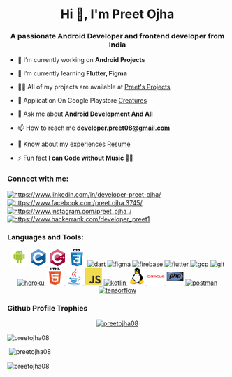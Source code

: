 <h1 align="center">Hi 👋, I'm Preet Ojha</h1>
<h3 align="center">A passionate Android Developer and frontend developer from India</h3>

<p></p>

- 🔭 I’m currently working on **Android Projects**

- 🌱 I’m currently learning **Flutter, Figma**

- 👨‍💻 All of my projects are available at [Preet's Projects](https://preetojha08.github.io/Basic-Personal-Portfolio-Website/#home_1)

- 📝 Application On Google Playstore [Creatures](https://play.google.com/store/apps/developer?id=Creatures)

- 💬 Ask me about **Android Development And All**

- 📫 How to reach me **developer.preet08@gmail.com**

- 📄 Know about my experiences [Resume](https://drive.google.com/file/d/113ARn7Bo0LbMeyyue9mXMjBej3Navrqy/view)

- ⚡ Fun fact **I can Code without Music 🤣🤣** 


<h3 align="left">Connect with me:</h3>
<p align="left">
<a href="https://linkedin.com/in/https://www.linkedin.com/in/developer-preet-ojha/" target="blank"><img align="center" src="https://raw.githubusercontent.com/rahuldkjain/github-profile-readme-generator/master/src/images/icons/Social/linked-in-alt.svg" alt="https://www.linkedin.com/in/developer-preet-ojha/" height="30" width="40" /></a>
<a href="https://fb.com/https://www.facebook.com/preet.ojha.3745/" target="blank"><img align="center" src="https://raw.githubusercontent.com/rahuldkjain/github-profile-readme-generator/master/src/images/icons/Social/facebook.svg" alt="https://www.facebook.com/preet.ojha.3745/" height="30" width="40" /></a>
<a href="https://instagram.com/https://www.instagram.com/preet_ojha_/" target="blank"><img align="center" src="https://raw.githubusercontent.com/rahuldkjain/github-profile-readme-generator/master/src/images/icons/Social/instagram.svg" alt="https://www.instagram.com/preet_ojha_/" height="30" width="40" /></a>
<a href="https://www.hackerrank.com/https://www.hackerrank.com/developer_preet1" target="blank"><img align="center" src="https://raw.githubusercontent.com/rahuldkjain/github-profile-readme-generator/master/src/images/icons/Social/hackerrank.svg" alt="https://www.hackerrank.com/developer_preet1" height="30" width="40" /></a>
</p>

<h3 align="left">Languages and Tools:</h3>
<p align="center"> <a href="https://developer.android.com" target="_blank"> <img src="https://raw.githubusercontent.com/devicons/devicon/master/icons/android/android-original-wordmark.svg" alt="android" width="40" height="40"/> </a> <a href="https://www.cprogramming.com/" target="_blank"> <img src="https://raw.githubusercontent.com/devicons/devicon/master/icons/c/c-original.svg" alt="c" width="40" height="40"/> </a> <a href="https://www.w3schools.com/cpp/" target="_blank"> <img src="https://raw.githubusercontent.com/devicons/devicon/master/icons/cplusplus/cplusplus-original.svg" alt="cplusplus" width="40" height="40"/> </a> <a href="https://www.w3schools.com/css/" target="_blank"> <img src="https://raw.githubusercontent.com/devicons/devicon/master/icons/css3/css3-original-wordmark.svg" alt="css3" width="40" height="40"/> </a> <a href="https://dart.dev" target="_blank"> <img src="https://www.vectorlogo.zone/logos/dartlang/dartlang-icon.svg" alt="dart" width="40" height="40"/> </a> <a href="https://www.figma.com/" target="_blank"> <img src="https://www.vectorlogo.zone/logos/figma/figma-icon.svg" alt="figma" width="40" height="40"/> </a> <a href="https://firebase.google.com/" target="_blank"> <img src="https://www.vectorlogo.zone/logos/firebase/firebase-icon.svg" alt="firebase" width="40" height="40"/> </a> <a href="https://flutter.dev" target="_blank"> <img src="https://www.vectorlogo.zone/logos/flutterio/flutterio-icon.svg" alt="flutter" width="40" height="40"/> </a> <a href="https://cloud.google.com" target="_blank"> <img src="https://www.vectorlogo.zone/logos/google_cloud/google_cloud-icon.svg" alt="gcp" width="40" height="40"/> </a> <a href="https://git-scm.com/" target="_blank"> <img src="https://www.vectorlogo.zone/logos/git-scm/git-scm-icon.svg" alt="git" width="40" height="40"/> </a> <a href="https://heroku.com" target="_blank"> <img src="https://www.vectorlogo.zone/logos/heroku/heroku-icon.svg" alt="heroku" width="40" height="40"/> </a> <a href="https://www.w3.org/html/" target="_blank"> <img src="https://raw.githubusercontent.com/devicons/devicon/master/icons/html5/html5-original-wordmark.svg" alt="html5" width="40" height="40"/> </a> <a href="https://www.java.com" target="_blank"> <img src="https://raw.githubusercontent.com/devicons/devicon/master/icons/java/java-original.svg" alt="java" width="40" height="40"/> </a> <a href="https://developer.mozilla.org/en-US/docs/Web/JavaScript" target="_blank"> <img src="https://raw.githubusercontent.com/devicons/devicon/master/icons/javascript/javascript-original.svg" alt="javascript" width="40" height="40"/> </a> <a href="https://kotlinlang.org" target="_blank"> <img src="https://www.vectorlogo.zone/logos/kotlinlang/kotlinlang-icon.svg" alt="kotlin" width="40" height="40"/> </a> <a href="https://www.linux.org/" target="_blank"> <img src="https://raw.githubusercontent.com/devicons/devicon/master/icons/linux/linux-original.svg" alt="linux" width="40" height="40"/> </a> <a href="https://www.oracle.com/" target="_blank"> <img src="https://raw.githubusercontent.com/devicons/devicon/master/icons/oracle/oracle-original.svg" alt="oracle" width="40" height="40"/> </a> <a href="https://www.php.net" target="_blank"> <img src="https://raw.githubusercontent.com/devicons/devicon/master/icons/php/php-original.svg" alt="php" width="40" height="40"/> </a> <a href="https://postman.com" target="_blank"> <img src="https://www.vectorlogo.zone/logos/getpostman/getpostman-icon.svg" alt="postman" width="40" height="40"/> </a> <a href="https://www.tensorflow.org" target="_blank"> <img src="https://www.vectorlogo.zone/logos/tensorflow/tensorflow-icon.svg" alt="tensorflow" width="40" height="40"/> </a> </p>

<p></p>


<p></p>
<h3 align="left">Github Profile Trophies</h3>
<p align="center" padding="10px"> <a href="https://github.com/ryo-ma/github-profile-trophy"><img src="https://github-profile-trophy.vercel.app/?username=preetojha08" alt="preetojha08" /></a> </p>

<p></p>
<p><img align="center" src="https://github-readme-stats.vercel.app/api/top-langs?username=preetojha08&show_icons=true&locale=en&layout=compact" alt="preetojha08" /></p>

<p></p>
<p>&nbsp;<img align="center" src="https://github-readme-stats.vercel.app/api?username=preetojha08&show_icons=true&locale=en" alt="preetojha08" /></p>


<p></p>
<p><img align="center" src="https://github-readme-streak-stats.herokuapp.com/?user=preetojha08&" alt="preetojha08" /></p>
